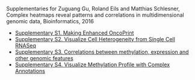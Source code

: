 
Supplementaries for Zuguang Gu, Roland Eils and Matthias Schlesner, Complex heatmaps reveal patterns and correlations in multidimensional genomic data, Bioinformatics, 2016

- [Supplementary S1. Making Enhanced OncoPrint](http://jokergoo.github.com/supplementary/ComplexHeatmap-supplementary1-4/supplS1_TCGA_OncoPrint/supplS1_OncoPrint.html)
- [Supplementary S2. Visualize Cell Heterogeneity from Single Cell RNASeq](http://jokergoo.github.com/supplementary/ComplexHeatmap-supplementary1-4/supplS2_scRNASeq/supplS2_scRNAseq.html)
- [Supplementary S3. Correlations between methylation, expression and other genomic features](http://jokergoo.github.com/supplementary/ComplexHeatmap-supplementary1-4/supplS3_methylation/supplS3_methylation.html)
- [Supplementary S4. Visualize Methylation Profile with Complex Annotations](http://jokergoo.github.com/supplementary/ComplexHeatmap-supplementary1-4/supplS4_GBM_450K/supplS4_gbm_450K.html)
